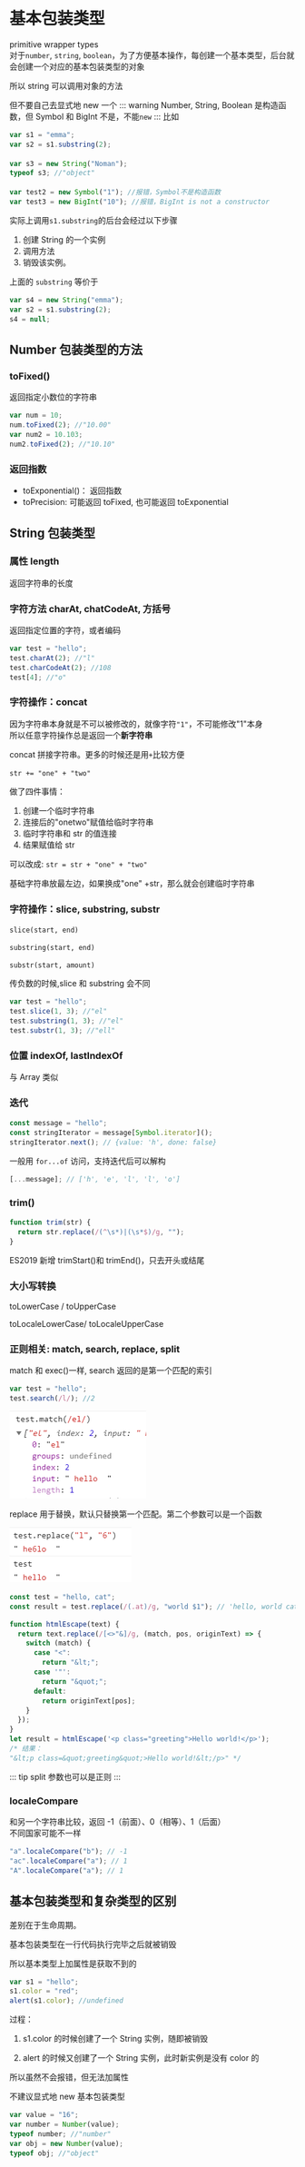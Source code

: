# 基本包装类型

primitive wrapper types  
对于`number`, `string`, `boolean`，为了方便基本操作，每创建一个基本类型，后台就会创建一个对应的基本包装类型的对象

所以 string 可以调用对象的方法

但不要自己去显式地 new 一个
::: warning
Number, String, Boolean 是构造函数，但 Symbol 和 BigInt 不是，不能`new`
:::
比如

```js
var s1 = "emma";
var s2 = s1.substring(2);

var s3 = new String("Noman");
typeof s3; //"object"

var test2 = new Symbol("1"); //报错，Symbol不是构造函数
var test3 = new BigInt("10"); //报错，BigInt is not a constructor
```

实际上调用`s1.substring`的后台会经过以下步骤

1. 创建 String 的一个实例
2. 调用方法
3. 销毁该实例。

上面的 `substring` 等价于

```js
var s4 = new String("emma");
var s2 = s1.substring(2);
s4 = null;
```

## Number 包装类型的方法

### toFixed()

返回指定小数位的字符串

```js
var num = 10;
num.toFixed(2); //"10.00"
var num2 = 10.103;
num2.toFixed(2); //"10.10"
```

### 返回指数

- toExponential()： 返回指数
- toPrecision: 可能返回 toFixed, 也可能返回 toExponential

## String 包装类型

### 属性 length

返回字符串的长度

### 字符方法 charAt, chatCodeAt, 方括号

返回指定位置的字符，或者编码

```js
var test = "hello";
test.charAt(2); //"l"
test.charCodeAt(2); //108
test[4]; //"o"
```

### 字符操作：concat

因为字符串本身就是不可以被修改的，就像字符`"1"`，不可能修改"1"本身  
所以任意字符操作总是返回一个**新字符串**

concat 拼接字符串。更多的时候还是用`+`比较方便

`str += "one" + "two"`

做了四件事情：

1. 创建一个临时字符串
2. 连接后的"onetwo"赋值给临时字符串
3. 临时字符串和 str 的值连接
4. 结果赋值给 str

可以改成: `str = str + "one" + "two"`

基础字符串放最左边，如果换成"one" +str，那么就会创建临时字符串

### 字符操作：slice, substring, substr

`slice(start, end)`

`substring(start, end)`

`substr(start, amount)`

传负数的时候,slice 和 substring 会不同

```js
var test = "hello";
test.slice(1, 3); //"el"
test.substring(1, 3); //"el"
test.substr(1, 3); //"ell"
```

### 位置 indexOf, lastIndexOf

与 Array 类似

### 迭代

```js
const message = "hello";
const stringIterator = message[Symbol.iterator]();
stringIterator.next(); // {value: 'h', done: false}
```

一般用 `for...of` 访问，支持迭代后可以解构

```js
[...message]; // ['h', 'e', 'l', 'l', 'o']
```

### trim()

```js
function trim(str) {
  return str.replace(/(^\s*)|(\s*$)/g, "");
}
```

ES2019 新增 trimStart()和 trimEnd()，只去开头或结尾

### 大小写转换

toLowerCase / toUpperCase

toLocaleLowerCase/ toLocaleUpperCase

### 正则相关: match, search, replace, split

match 和 exec()一样, search 返回的是第一个匹配的索引

```js
var test = "hello";
test.search(/l/); //2
```

![](../images/b57dd2c0331cfb00e45609a42986fd04.png)

replace 用于替换，默认只替换第一个匹配。第二个参数可以是一个函数

![](../images/df6747904e7b81d4447709c71b6ca95b.png)

```js
const test = "hello, cat";
const result = test.replace(/(.at)/g, "world $1"); // 'hello, world cat'
```

```js
function htmlEscape(text) {
  return text.replace(/[<>"&]/g, (match, pos, originText) => {
    switch (match) {
      case "<":
        return "&lt;";
      case '"':
        return "&quot;";
      default:
        return originText[pos];
    }
  });
}
let result = htmlEscape('<p class="greeting">Hello world!</p>');
/* 结果：
"&lt;p class=&quot;greeting&quot;>Hello world!&lt;/p>" */
```

::: tip
split 参数也可以是正则
:::

### localeCompare

和另一个字符串比较，返回 -1（前面）、0（相等）、1（后面）  
不同国家可能不一样

```js
"a".localeCompare("b"); // -1
"ac".localeCompare("a"); // 1
"A".localeCompare("a"); // 1
```

## 基本包装类型和复杂类型的区别

差别在于生命周期。

基本包装类型在一行代码执行完毕之后就被销毁

所以基本类型上加属性是获取不到的

```js
var s1 = "hello";
s1.color = "red";
alert(s1.color); //undefined
```

过程：

1. s1.color 的时候创建了一个 String 实例，随即被销毁

2. alert 的时候又创建了一个 String 实例，此时新实例是没有 color 的

所以虽然不会报错，但无法加属性

不建议显式地 new 基本包装类型

```js
var value = "16";
var number = Number(value);
typeof number; //"number"
var obj = new Number(value);
typeof obj; //"object"
```
